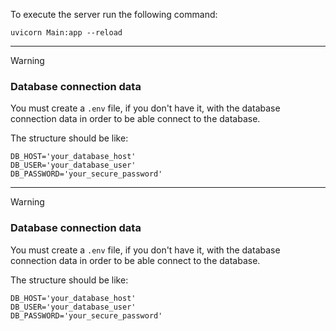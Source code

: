 To execute the server run the following command:

`uvicorn Main:app --reload`

---

> [!WARNING]
> ### Database connection data
> 
> You must create a `.env` file, if you don't have it, with the database connection data in order to be able connect to the database.
> 
> The structure should be like:
> 
> ```
> DB_HOST='your_database_host'
> DB_USER='your_database_user'
> DB_PASSWORD='your_secure_password'
> ```

---

> [!WARNING]
> ### Database connection data
> 
> You must create a `.env` file, if you don't have it, with the database connection data in order to be able connect to the database.
> 
> The structure should be like:
> 
> ```
> DB_HOST='your_database_host'
> DB_USER='your_database_user'
> DB_PASSWORD='your_secure_password'
> ```